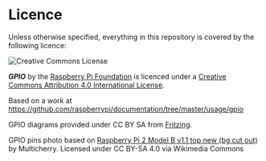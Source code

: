 # Licence

Unless otherwise specified, everything in this repository is covered by the following licence:

![Creative Commons License](http://i.creativecommons.org/l/by-sa/4.0/88x31.png)

***GPIO*** by the [Raspberry Pi Foundation](http://raspberrypi.org) is licenced under a [Creative Commons Attribution 4.0 International License](http://creativecommons.org/licenses/by-sa/4.0/).

Based on a work at https://github.com/raspberrypi/documentation/tree/master/usage/gpio

GPIO diagrams provided under CC BY SA from [Fritzing](http://fritzing.org/home/).

GPIO pins photo based on [Raspberry Pi 2 Model B v1.1 top new (bg cut out)](http://commons.wikimedia.org/wiki/File:Raspberry_Pi_2_Model_B_v1.1_top_new_%28bg_cut_out%29.jpg#mediaviewer/File:Raspberry_Pi_2_Model_B_v1.1_top_new_%28bg_cut_out%29.jpg) by Multicherry. Licensed under CC BY-SA 4.0 via Wikimedia Commons
